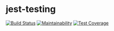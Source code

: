 # jest-testing
[![Build Status](https://travis-ci.org/hartdegen/jest-testing.svg?branch=master)](https://travis-ci.org/hartdegen/jest-testing)
[![Maintainability](https://api.codeclimate.com/v1/badges/4573c1c27d9cbb8cc13f/maintainability)](https://codeclimate.com/github/hartdegen/jest-testing/maintainability)
[![Test Coverage](https://api.codeclimate.com/v1/badges/4573c1c27d9cbb8cc13f/test_coverage)](https://codeclimate.com/github/hartdegen/jest-testing/test_coverage)
